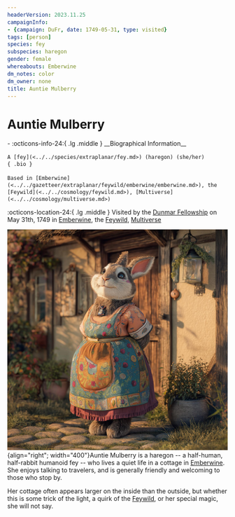 ```yaml
---
headerVersion: 2023.11.25
campaignInfo:
- {campaign: DuFr, date: 1749-05-31, type: visited}
tags: [person]
species: fey
subspecies: haregon
gender: female
whereabouts: Emberwine
dm_notes: color
dm_owner: none
title: Auntie Mulberry
---
```

# Auntie Mulberry
<div class="grid cards ext-narrow-margin ext-one-column" markdown>
- :octicons-info-24:{ .lg .middle } __Biographical Information__

    A [fey](<../../species/extraplanar/fey.md>) (haregon) (she/her)  
    { .bio }

    Based in [Emberwine](<../../gazetteer/extraplanar/feywild/emberwine/emberwine.md>), the [Feywild](<../../cosmology/feywild.md>), [Multiverse](<../../cosmology/multiverse.md>)
</div>



:octicons-location-24:{ .lg .middle } Visited by the [Dunmar Fellowship](<../pcs/dunmar-fellowship/dunmar-fellowship.md>) on May 31th, 1749 in [Emberwine](<../../gazetteer/extraplanar/feywild/emberwine/emberwine.md>), the [Feywild](<../../cosmology/feywild.md>), [Multiverse](<../../cosmology/multiverse.md>)  


![Auntie Mullbery](../../assets/auntie-mullbery.jpg){align="right"; width="400"}Auntie Mulberry is a haregon -- a half-human, half-rabbit humanoid fey -- who lives a quiet life in a cottage in [Emberwine](<../../gazetteer/extraplanar/feywild/emberwine/emberwine.md>). She enjoys talking to travelers, and is generally friendly and welcoming to those who stop by. 

Her cottage often appears larger on the inside than the outside, but whether this is some trick of the light, a quirk of the [Feywild](<../../cosmology/feywild.md>), or her special magic, she will not say. 